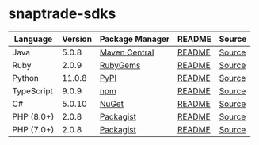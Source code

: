 # snaptrade-sdks

|Language|Version|Package Manager|README|Source|
|-|-|-|-|-|
|Java|5.0.8|[Maven Central](https://central.sonatype.com/artifact/com.konfigthis/snaptrade-java-sdk/5.0.8)|[README](https://github.com/passiv/snaptrade-sdks/tree/HEAD/sdks/java#readme)|[Source](https://github.com/passiv/snaptrade-sdks/tree/HEAD/sdks/java)|
|Ruby|2.0.9|[RubyGems](https://rubygems.org/gems/snaptrade/versions/2.0.9)|[README](https://github.com/passiv/snaptrade-sdks/tree/HEAD/sdks/ruby#readme)|[Source](https://github.com/passiv/snaptrade-sdks/tree/HEAD/sdks/ruby)|
|Python|11.0.8|[PyPI](https://pypi.org/project/snaptrade-python-sdk/11.0.8)|[README](https://github.com/passiv/snaptrade-sdks/tree/HEAD/sdks/python#readme)|[Source](https://github.com/passiv/snaptrade-sdks/tree/HEAD/sdks/python)|
|TypeScript|9.0.9|[npm](https://www.npmjs.com/package/snaptrade-typescript-sdk/v/9.0.9)|[README](https://github.com/passiv/snaptrade-sdks/tree/HEAD/sdks/typescript#readme)|[Source](https://github.com/passiv/snaptrade-sdks/tree/HEAD/sdks/typescript)|
|C#|5.0.10|[NuGet](https://nuget.org/packages/SnapTrade.Net/5.0.10)|[README](https://github.com/passiv/snaptrade-sdks/tree/HEAD/sdks/csharp#readme)|[Source](https://github.com/passiv/snaptrade-sdks/tree/HEAD/sdks/csharp)|
|PHP (8.0+)|2.0.8|[Packagist](https://packagist.org/packages/konfig/snaptrade-php-sdk#2.0.8)|[README](https://github.com/passiv/snaptrade-php-sdk/tree/HEAD/sdks/php#readme)|[Source](https://github.com/passiv/snaptrade-php-sdk/tree/HEAD/sdks/php)|
|PHP (7.0+)|2.0.8|[Packagist](https://packagist.org/packages/konfig/snaptrade-php-7-sdk#2.0.8)|[README](https://github.com/passiv/snaptrade-php-7-sdk/tree/HEAD/sdks/php7#readme)|[Source](https://github.com/passiv/snaptrade-php-7-sdk/tree/HEAD/sdks/php7)|